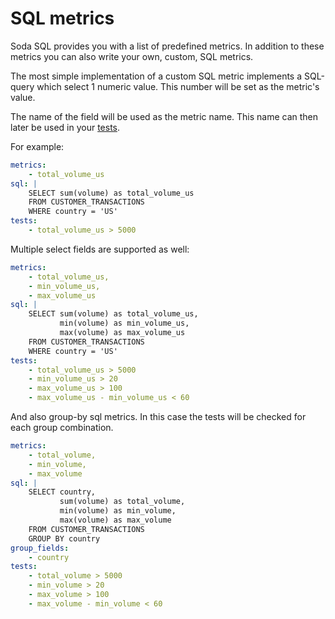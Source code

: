 # SQL metrics

Soda SQL provides you with a list of predefined metrics. In addition to these
metrics you can also write your own, custom, SQL metrics.

The most simple implementation of a custom SQL metric implements a SQL-query which
select 1 numeric value. This number will be set as the metric's value.

The name of the field will be used as the metric name. This name can then later be used
in your [tests](tests.md).

For example:

```yaml
metrics:
    - total_volume_us
sql: |
    SELECT sum(volume) as total_volume_us
    FROM CUSTOMER_TRANSACTIONS
    WHERE country = 'US'
tests:
    - total_volume_us > 5000
```

Multiple select fields are supported as well:

```yaml
metrics:
    - total_volume_us,
    - min_volume_us,
    - max_volume_us
sql: |
    SELECT sum(volume) as total_volume_us,
           min(volume) as min_volume_us,
           max(volume) as max_volume_us
    FROM CUSTOMER_TRANSACTIONS
    WHERE country = 'US'
tests:
    - total_volume_us > 5000
    - min_volume_us > 20
    - max_volume_us > 100
    - max_volume_us - min_volume_us < 60
```

And also group-by sql metrics.  In this case the tests will be checked for
each group combination.

```yaml
metrics:
    - total_volume,
    - min_volume,
    - max_volume
sql: |
    SELECT country,
           sum(volume) as total_volume,
           min(volume) as min_volume,
           max(volume) as max_volume
    FROM CUSTOMER_TRANSACTIONS
    GROUP BY country
group_fields:
    - country
tests:
    - total_volume > 5000
    - min_volume > 20
    - max_volume > 100
    - max_volume - min_volume < 60
```
